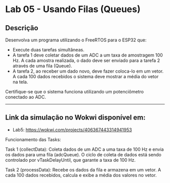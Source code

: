 # Lab 05 - Usando Filas (Queues)

## Descrição

Desenvolva um programa utilizando o FreeRTOS para o ESP32 que:
- Execute duas tarefas simultâneas.
- A tarefa 1 deve coletar dados de um ADC a um taxa de amostragem 100 Hz. A cada amostra realizada, o dado deve ser enviado para a tarefa 2 através de uma fila (Queue).
- A tarefa 2, ao receber um dado novo, deve fazer coloca-lo em um vetor. A cada 100 dados recebidos o sistema deve mostrar a média do vetor na tela.

Certifique-se que o sistema funciona utilizando um potenciômetro conectado ao ADC.

---

## Link da simulação no Wokwi disponível em:

- Lab5: https://wokwi.com/projects/406367443314941953

Funcionamento das Tasks:

Task 1 (collectData): Coleta dados de um ADC a uma taxa de 100 Hz e envia os dados para uma fila (adcQueue). O ciclo de coleta de dados está sendo controlado por vTaskDelayUntil, que garante a taxa de 100 Hz.

Task 2 (processData): Recebe os dados da fila e armazena em um vetor. A cada 100 dados recebidos, calcula e exibe a média dos valores no vetor.
